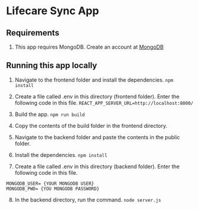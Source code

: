 # Lifecare Sync App

## Requirements

1. This app requires MongoDB. Create an account at [MongoDB](https://www.mongodb.com/)

## Running this app locally

1. Navigate to the frontend folder and install the dependencies.
   `npm install`

2. Create a file called .env in this directory (frontend folder). Enter the following code in this file.
   `REACT_APP_SERVER_URL=http://localhost:8000/`

3. Build the app.
   `npm run build`

4. Copy the contents of the build folder in the frontend directory.

5. Navigate to the backend folder and paste the contents in the public folder.

6. Install the dependencies.
   `npm install`

7. Create a file called .env in this directory (backend folder). Enter the following code in this file.

```
MONGODB_USER= {YOUR MONGODB USER}
MONGODB_PWD= {YOU MONGODB PASSWORD}
```

8. In the backend directory, run the command.
   `node server.js`
